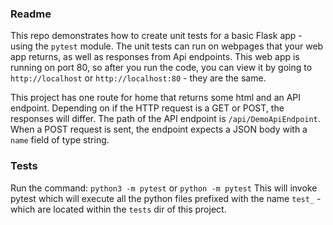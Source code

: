 ### Readme
This repo demonstrates how to create unit tests for a basic Flask app - using the `pytest` module.
The unit tests can run on webpages that your web app returns, as well as responses from Api endpoints. This web app is running on port 80, so after you run the code, you can view it by going to `http://localhost` or `http://localhost:80` - they are the same. 

This project has one route for home that returns some html and an API endpoint. Depending on if the HTTP request is a GET or POST, the responses will differ. The path of the API endpoint is `/api/DemoApiEndpoint`. When a POST request is sent, the endpoint expects a JSON body with a `name` field of type string.

### Tests
Run the command: `python3 -m pytest` or `python -m pytest`
This will invoke pytest which will execute all the python files prefixed with the name `test_` - which are located within the `tests` dir of this project. 